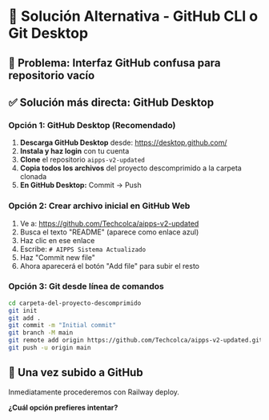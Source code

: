 # 🔄 Solución Alternativa - GitHub CLI o Git Desktop

## 🎯 Problema: Interfaz GitHub confusa para repositorio vacío

## ✅ Solución más directa: GitHub Desktop

### Opción 1: GitHub Desktop (Recomendado)
1. **Descarga GitHub Desktop** desde: https://desktop.github.com/
2. **Instala y haz login** con tu cuenta
3. **Clone** el repositorio `aipps-v2-updated`
4. **Copia todos los archivos** del proyecto descomprimido a la carpeta clonada
5. **En GitHub Desktop:** Commit → Push

### Opción 2: Crear archivo inicial en GitHub Web
1. Ve a: https://github.com/Techcolca/aipps-v2-updated
2. Busca el texto "README" (aparece como enlace azul)
3. Haz clic en ese enlace
4. Escribe: `# AIPPS Sistema Actualizado`
5. Haz "Commit new file"
6. Ahora aparecerá el botón "Add file" para subir el resto

### Opción 3: Git desde línea de comandos
```bash
cd carpeta-del-proyecto-descomprimido
git init
git add .
git commit -m "Initial commit"
git branch -M main
git remote add origin https://github.com/Techcolca/aipps-v2-updated.git
git push -u origin main
```

## 🚀 Una vez subido a GitHub
Inmediatamente procederemos con Railway deploy.

**¿Cuál opción prefieres intentar?**
